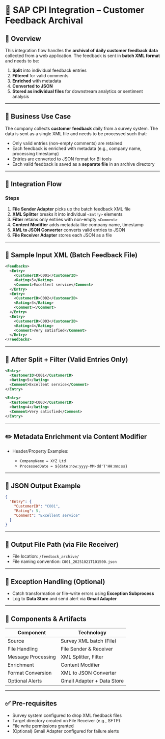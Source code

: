# 📘 SAP CPI Integration – Customer Feedback Archival

## 📌 Overview

This integration flow handles the **archival of daily customer feedback data** collected from a web application. The feedback is sent in **batch XML format** and needs to be:

1. **Split** into individual feedback entries
2. **Filtered** for valid comments
3. **Enriched** with metadata
4. **Converted to JSON**
5. **Stored as individual files** for downstream analytics or sentiment analysis

---

## 🏢 Business Use Case

The company collects **customer feedback** daily from a survey system. The data is sent as a single XML file and needs to be processed such that:

* Only valid entries (non-empty comments) are retained
* Each feedback is enriched with metadata (e.g., company name, processing timestamp)
* Entries are converted to JSON format for BI tools
* Each valid feedback is saved as a **separate file** in an archive directory

---

## 🔁 Integration Flow

### Steps

1. **File Sender Adapter** picks up the batch feedback XML file
2. **XML Splitter** breaks it into individual `<Entry>` elements
3. **Filter** retains only entries with non-empty `<Comment>`
4. **Content Modifier** adds metadata like company name, timestamp
5. **XML to JSON Converter** converts valid entries to JSON
6. **File Receiver Adapter** stores each JSON as a file

---

## 🧾 Sample Input XML (Batch Feedback File)

```xml
<Feedbacks>
  <Entry>
    <CustomerID>C001</CustomerID>
    <Rating>5</Rating>
    <Comment>Excellent service</Comment>
  </Entry>
  <Entry>
    <CustomerID>C002</CustomerID>
    <Rating>3</Rating>
    <Comment></Comment>
  </Entry>
  <Entry>
    <CustomerID>C003</CustomerID>
    <Rating>4</Rating>
    <Comment>Very satisfied</Comment>
  </Entry>
</Feedbacks>
```

---

## 🔁 After Split + Filter (Valid Entries Only)

```xml
<Entry>
  <CustomerID>C001</CustomerID>
  <Rating>5</Rating>
  <Comment>Excellent service</Comment>
</Entry>

<Entry>
  <CustomerID>C003</CustomerID>
  <Rating>4</Rating>
  <Comment>Very satisfied</Comment>
</Entry>
```

---

## ✏️ Metadata Enrichment via Content Modifier

* Header/Property Examples:

  * `CompanyName = XYZ Ltd`
  * `ProcessedDate = ${date:now:yyyy-MM-dd'T'HH:mm:ss}`

---

## 🔄 JSON Output Example

```json
{
  "Entry": {
    "CustomerID": "C001",
    "Rating": 5,
    "Comment": "Excellent service"
  }
}
```

---

## 📂 Output File Path (via File Receiver)

* File location: `/feedback_archive/`
* File naming convention: `C001_20251021T101500.json`

---

## 📧 Exception Handling (Optional)

* Catch transformation or file-write errors using **Exception Subprocess**
* Log to **Data Store** and send alert via **Gmail Adapter**

---

## 🧩 Components & Artifacts

| Component          | Technology                 |
| ------------------ | -------------------------- |
| Source             | Survey XML batch (File)    |
| File Handling      | File Sender & Receiver     |
| Message Processing | XML Splitter, Filter       |
| Enrichment         | Content Modifier           |
| Format Conversion  | XML to JSON Converter      |
| Optional Alerts    | Gmail Adapter + Data Store |

---

## ✅ Pre-requisites

* Survey system configured to drop XML feedback files
* Target directory created on File Receiver (e.g., SFTP)
* File write permissions granted
* (Optional) Gmail Adapter configured for failure alerts

